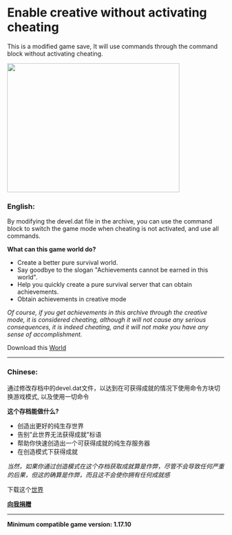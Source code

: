 # Enable creative without activating cheating

This is a modified game save, It will use commands through the command block without activating cheating.

<img src="https://github.com/ender-zhao/Minecraft-PE_ECWAC/blob/main/Photo.png?raw=true" width="400" height="300">

### English:

By modifying the devel.dat file in the archive, you can use the command block to switch the game mode when cheating is not activated, and use all commands.

**What can this game world do?**

* Create a better pure survival world.
* Say goodbye to the slogan "Achievements cannot be earned in this world".
* Help you quickly create a pure survival server that can obtain achievements.
* Obtain achievements in creative mode

*Of course, if you get achievements in this archive through the creative mode, it is considered cheating, although it will not cause any serious consequences, it is indeed cheating, and it will not make you have any sense of accomplishment.*

Download this [World](https://github.com/ender-zhao/Minecraft-PE_achievements/releases)

***

### Chinese:

通过修改存档中的devel.dat文件，以达到在可获得成就的情况下使用命令方块切换游戏模式, 以及使用一切命令

**这个存档能做什么?**

* 创造出更好的纯生存世界
* 告别"此世界无法获得成就"标语
* 帮助你快速创造出一个可获得成就的纯生存服务器
* 在创造模式下获得成就

*当然，如果你通过创造模式在这个存档获取成就算是作弊，尽管不会导致任何严重的后果，但这的确算是作弊，而且这不会使你拥有任何成就感*

下载这个[世界](https://github.com/ender-zhao/Minecraft-PE_achievements/releases)

**[向我捐赠](https://github.com/ender-zhao/EZc)**

***

**Minimum compatible game version: 1.17.10**
